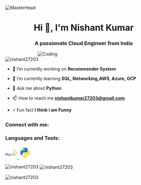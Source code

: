 ![MasterHead](https://nielseniq.com/wp-content/uploads/sites/4/2021/02/data-science-icon-animation-banner-clockwise-4.gif)
<h1 align="center">Hi 👋, I'm Nishant Kumar</h1>
<h3 align="center">A passionate Cloud Engineer from India</h3>
<img align="right" alt="Coding" width="400" src="https://stemettes.org/zine/wp-content/uploads/sites/3/2021/12/ai-gif.gif">

<p align="left"> <img src="https://komarev.com/ghpvc/?username=nishant27203&label=Profile%20views&color=0e75b6&style=flat" alt="nishant27203" /> </p>

- 🔭 I’m currently working on **Recommender System**

- 🌱 I’m currently learning **SQL, Networking,AWS, Azure, GCP**

- 💬 Ask me about **Python**

- 📫 How to reach me **nishantkumar27203@gmail.com**

- ⚡ Fun fact **I think i am Funny**

<h3 align="left">Connect with me:</h3>
<p align="left">
</p>

<h3 align="left">Languages and Tools:</h3>
<p align="left"> </a> <a href="https://www.mysql.com/" target="_blank" rel="noreferrer"> <img src="https://raw.githubusercontent.com/devicons/devicon/master/icons/mysql/mysql-original-wordmark.svg" alt="mysql" width="40" height="40"/> </a> <a href="https://www.python.org" target="_blank" rel="noreferrer"> <img src="https://raw.githubusercontent.com/devicons/devicon/master/icons/python/python-original.svg" alt="python" width="40" height="40"/> </a> </p>

<p><img align="left" src="https://github-readme-stats.vercel.app/api/top-langs?username=nishant27203&show_icons=true&locale=en&layout=compact" alt="nishant27203" /></p>

<p>&nbsp;<img align="center" src="https://github-readme-stats.vercel.app/api?username=nishant27203&show_icons=true&locale=en" alt="nishant27203" /></p>

<p><img align="center" src="https://github-readme-streak-stats.herokuapp.com/?user=nishant27203&" alt="nishant27203" /></p>
